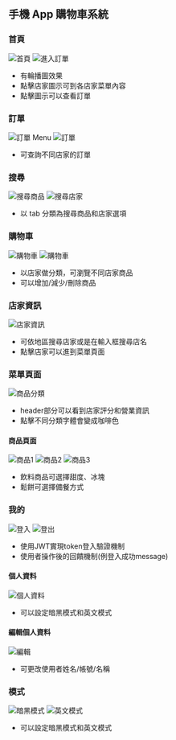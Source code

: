 ## 手機 App 購物車系統

### 首頁
![首頁](/src/assets/images/home.png)
![進入訂單](/src/assets/images/orderenter.png)
* 有輪播圖效果
* 點擊店家圖示可到各店家菜單內容
* 點擊圖示可以查看訂單

### 訂單
![訂單 Menu](/src/assets/images/orderMenu.png)
![訂單](/src/assets/images/orders.png)
* 可查詢不同店家的訂單

### 搜尋
![搜尋商品](/src/assets/images/searchproduct.png)
![搜尋店家](/src/assets/images/searchstore.png)
* 以 tab 分類為搜尋商品和店家選項


### 購物車
![購物車](/src/assets/images/cart.png)
![購物車](/src/assets/images/carts.png)
* 以店家做分類，可瀏覽不同店家商品
* 可以增加/減少/刪除商品

### 店家資訊
![店家資訊](/src/assets/images/store.png)
* 可依地區搜尋店家或是在輸入框搜尋店名
* 點擊店家可以進到菜單頁面


### 菜單頁面
![商品分類](/src/assets/images/products2.png)
* header部分可以看到店家評分和營業資訊
* 點擊不同分類字體會變成咖啡色

#### 商品頁面
![商品1](/src/assets/images/product.png)
![商品2](/src/assets/images/product2.png)
![商品3](/src/assets/images/product3.png)
* 飲料商品可選擇甜度、冰塊
* 鬆餅可選擇備餐方式


### 我的
![登入](/src/assets/images/login.png)
![登出](/src/assets/images/logout.png)
* 使用JWT實現token登入驗證機制
* 使用者操作後的回饋機制(例登入成功message)
#### 個人資料
![個人資料](/src/assets/images/personal.png)
* 可以設定暗黑模式和英文模式
#### 編輯個人資料
![編輯](/src/assets/images/personalEdit.png)
* 可更改使用者姓名/帳號/名稱



### 模式
![暗黑模式](/src/assets/images/dark.png)
![英文模式](/src/assets/images/english.png)
* 可以設定暗黑模式和英文模式
